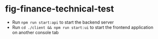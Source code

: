 # fig-finance-technical-test

- Run `npm run start:api` to start the backend server
- Run `cd ./client && npm run start:ui` to start the frontend application on another console tab